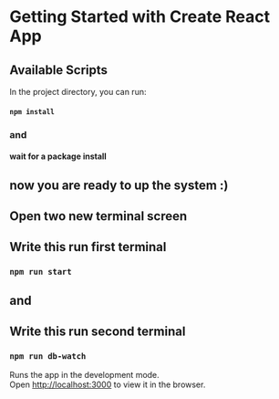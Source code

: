 # Getting Started with Create React App


## Available Scripts

In the project directory, you can run:

#### `npm install`

### and

#### wait for a package install

## now you are ready to up the system :)

## Open two new terminal screen

## Write this run first terminal

### `npm run start`

## and

## Write this run second terminal

### `npm run db-watch`

Runs the app in the development mode.\
Open [http://localhost:3000](http://localhost:3000) to view it in the browser.
